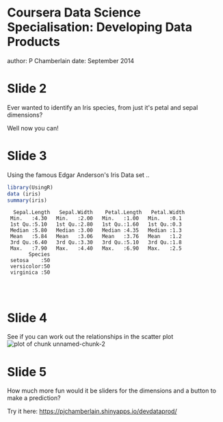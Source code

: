 Coursera Data Science Specialisation: Developing Data Products
========================================================
author: P Chamberlain
date: September 2014

Slide 2
========================================================

Ever wanted to identify an Iris species, from just it's petal and sepal dimensions?

Well now you can!

Slide 3
========================================================

Using the famous Edgar Anderson's Iris Data set ..

```r
library(UsingR)
data (iris)  
summary(iris)
```

```
  Sepal.Length   Sepal.Width    Petal.Length   Petal.Width 
 Min.   :4.30   Min.   :2.00   Min.   :1.00   Min.   :0.1  
 1st Qu.:5.10   1st Qu.:2.80   1st Qu.:1.60   1st Qu.:0.3  
 Median :5.80   Median :3.00   Median :4.35   Median :1.3  
 Mean   :5.84   Mean   :3.06   Mean   :3.76   Mean   :1.2  
 3rd Qu.:6.40   3rd Qu.:3.30   3rd Qu.:5.10   3rd Qu.:1.8  
 Max.   :7.90   Max.   :4.40   Max.   :6.90   Max.   :2.5  
       Species  
 setosa    :50  
 versicolor:50  
 virginica :50  
                
                
                
```

Slide 4
========================================================
See if you can work out the relationships in the scatter plot
![plot of chunk unnamed-chunk-2](devdataprod-figure/unnamed-chunk-2.png) 

Slide 5 
========================================================
How much more fun would it be sliders for the dimensions and a button to make a prediction?

Try it here:
https://pjchamberlain.shinyapps.io/devdataprod/ 
